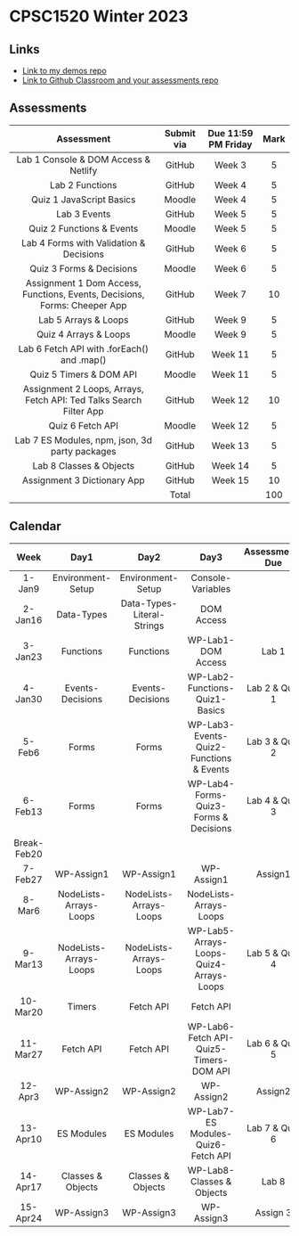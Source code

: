 # CPSC1520 Winter 2023

## Links

- [Link to my demos repo](https://github.com/RobbinLawJavaScript/javascript-demos.git)
- [Link to Github Classroom and your assessments repo]()

## Assessments

|Assessment|Submit via|Due 11:59 PM Friday|Mark|
|:-:|:-:|:-:|:-:|
|Lab 1 Console & DOM Access & Netlify|GitHub|Week 3|5
|Lab 2 Functions|GitHub|Week 4|5
|Quiz 1 JavaScript Basics|Moodle|Week 4|5
|Lab 3 Events|GitHub|Week 5|5
|Quiz 2 Functions & Events|Moodle|Week 5|5
|Lab 4 Forms with Validation & Decisions|GitHub|Week 6|5
|Quiz 3 Forms & Decisions|Moodle|Week 6|5
|Assignment 1 Dom Access, Functions, Events, Decisions, Forms: Cheeper App|GitHub|Week 7|10
|Lab 5 Arrays & Loops|GitHub|Week 9|5
|Quiz 4 Arrays & Loops|Moodle|Week 9|5
|Lab 6 Fetch API with .forEach() and .map()|GitHub|Week 11|5
|Quiz 5 Timers & DOM API|Moodle|Week 11|5
|Assignment 2 Loops, Arrays, Fetch API: Ted Talks Search Filter App|GitHub|Week 12|10
|Quiz 6 Fetch API|Moodle|Week 12|5
|Lab 7 ES Modules, npm, json, 3d party packages|GitHub|Week 13|5
|Lab 8 Classes & Objects|GitHub|Week 14|5
|Assignment 3 Dictionary App|GitHub|Week 15|10
||Total||100|

## Calendar

|Week|Day1|Day2|Day3|Assessments Due|
|:-:|:-:|:-:|:-:|:-:|
|1-Jan9|Environment-Setup|Environment-Setup|Console-Variables|
|2-Jan16|Data-Types|Data-Types-Literal-Strings|DOM Access|
|3-Jan23|Functions|Functions|WP-Lab1-DOM Access|Lab 1|
|4-Jan30|Events-Decisions|Events-Decisions|WP-Lab2-Functions-Quiz1-Basics|Lab 2 & Quiz 1|
|5-Feb6|Forms|Forms|WP-Lab3-Events-Quiz2-Functions & Events|Lab 3 & Quiz 2|
|6-Feb13|Forms|Forms|WP-Lab4-Forms-Quiz3-Forms & Decisions|Lab 4 & Quiz 3|
|Break-Feb20||||
|7-Feb27|WP-Assign1|WP-Assign1|WP-Assign1|Assign1|
|8-Mar6|NodeLists-Arrays-Loops|NodeLists-Arrays-Loops|NodeLists-Arrays-Loops|
|9-Mar13|NodeLists-Arrays-Loops|NodeLists-Arrays-Loops|WP-Lab5-Arrays-Loops-Quiz4-Arrays-Loops|Lab 5 & Quiz 4|
|10-Mar20|Timers|Fetch API|Fetch API|
|11-Mar27|Fetch API|Fetch API|WP-Lab6-Fetch API-Quiz5-Timers-DOM API|Lab 6 & Quiz 5|
|12-Apr3|WP-Assign2|WP-Assign2|WP-Assign2|Assign2|
|13-Apr10|ES Modules|ES Modules|WP-Lab7-ES Modules-Quiz6-Fetch API|Lab 7 & Quiz 6|
|14-Apr17|Classes & Objects|Classes & Objects|WP-Lab8-Classes & Objects|Lab 8|
|15-Apr24|WP-Assign3|WP-Assign3|WP-Assign3|Assign 3|
